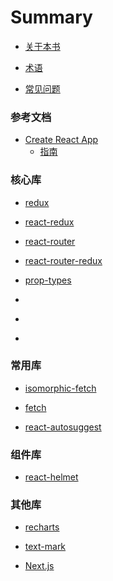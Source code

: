 # Summary

* [关于本书](README.md)

* [术语](GLOSSARY.md)

* [常见问题](_Questions/faq.md)

### 参考文档

* [Create React App](Create-React-App/README.md)
  - [指南](Create-React-App/guide.md)

### 核心库

* [redux]()

* [react-redux]()

* [react-router](https://tuzhu008.github.io/gitbook-react-router_cn/)

* [react-router-redux]()

* [prop-types](Library/prop-types/README.md)


* []()

* []()

* []()

### 常用库


* [isomorphic-fetch]()

* [fetch]()

* [react-autosuggest]()

### 组件库

* [react-helmet](Library/components/react-helmet/README.md)

### 其他库

* [recharts]()

* [text-mark]()

* [Next.js](Library/Next.js/readme.md)
